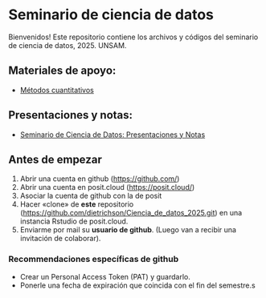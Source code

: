 # Seminario de ciencia de datos

Bienvenidos! Este repositorio contiene los archivos y códigos del seminario de ciencia de datos, 2025. UNSAM.

## Materiales de apoyo:
* <a href="https://dietrichson.github.io/metodos_cuantitativos_2/index.html">Métodos cuantitativos</a>

## Presentaciones y notas:

* <a href="https://dietrichson.github.io/Ciencia_de_datos_2025/">Seminario de Ciencia de Datos: Presentaciones y Notas</a>

## Antes de empezar

1.  Abrir una cuenta en github (<https://github.com/>)
2.  Abrir una cuenta en posit.cloud (<https://posit.cloud/>)
3.  Asociar la cuenta de github con la de posit
4.  Hacer «clone» de **este** repositorio (https://github.com/dietrichson/Ciencia_de_datos_2025.git) en una instancia Rstudio de posit.cloud.
5.  Enviarme por mail su **usuario de github**. (Luego van a recibir una invitación de colaborar).

### Recommendaciones específicas de github

-   Crear un Personal Access Token (PAT) y guardarlo.
-   Ponerle una fecha de expiración que coincida con el fin del semestre.s
